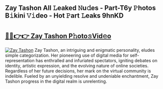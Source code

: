 ## Zay Tashon All 𝙻eaked 𝙽u𝚍es - Part-T6y 𝙿hotos B𝚒kini 𝚅𝚒deo - Hot 𝙿art 𝙻eaks 9hnKD

# <h2><a href="http://ld67f2.urlbe.top/?page=Zay+Tashon">🔗🔗👉👉 Zay Tashon P𝚑oto𝚜Vid𝚎o</a></h2>

[![Zay Tashon](https://i.imgur.com/eBuTRDB.gif)](http://ld67f2.urlbe.top/?page=Zay+Tashon)
Zay Tashon, an intriguing and enigmatic personality, eludes simple categorization. Her pioneering use of digital media for self-representation has enthralled and infuriated spectators, igniting debates on identity, artistic expression, and the evolving nature of online societies. Regardless of her future decisions, her mark on the virtual community is indelible. Fueled by an unyielding resolve and undeniable enchantment, Zay Tashon progress in the digital realm is unrelenting.
